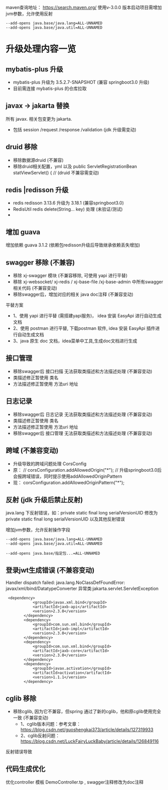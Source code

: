maven查询地址： https://search.maven.org/
使用v-3.0.0 版本启动项目需增加jvm参数，允许使用反射
```
--add-opens java.base/java.lang=ALL-UNNAMED
--add-opens java.base/java.util=ALL-UNNAMED
```

# 升级处理内容一览

## mybatis-plus 升级

- mybatis-plus 升级为 3.5.2.7-SNAPSHOT (兼容 springboot3.0 升级)
- 目前需连接 mybatis-plus 的仓库拉取

## javax -> jakarta 替换

所有 javax. 相关包变更为 jakarta.

- 包括 session /request /response /validation (jdk 升级需变动)

## druid 移除

- 移除数据源druid (不兼容)
- 移除druid相关配置，yml 以及 public ServletRegistrationBean statViewServlet() { //   (druid 不兼容需变动)

## redis |redisson 升级

- redis redisson 3.13.6 升级为 3.18.1 (兼容springboot3.0)
- RedisUtil redis delete(String... key) 处理 (未验证/测试)
-

## 增加 guava

增加依赖 guava 3.1.2  (依赖包redisson升级后导致继承依赖丢失增加)

## swagger 移除 (不兼容)

- 移除 xj-swagger 模块  (不兼容移除, 可使用 yapi 进行平替)
- 移除 xj-websocket/ xj-redis / xj-base-file /xj-base-admin 中所有swagger 相关代码  (不兼容变动)
- 移除swagger后，增加对应的相关 java doc注释 (不兼容变动)

平替方案
- 1、使用 yapi 进行平替 (需搭建yapi服务)， idea 安装 EasyApi 进行自动生成文档
- 2、使用 postman 进行平替, 下载postman 软件, idea 安装 EasyApi 插件进行自动生成文档
- 3、java 原生 doc 文档，idea菜单中工具,生成doc文档进行生成

## 接口管理

- 移除swagger后 接口扫描 无法获取类描述和方法描述处理 (不兼容变动)
- 类描述修正暂使用 类名
- 方法描述修正暂使用 方法uri 地址

## 日志记录

- 移除swagger后 日志记录 无法获取类描述和方法描述处理 (不兼容变动)
- 类描述修正暂使用 类名
- 方法描述修正暂使用 方法uri 地址
- 移除swagger后 接口管理 无法获取类描述和方法描述处理 (不兼容变动)

## 跨域  (不兼容变动)

- 升级导致的跨域问题处理 CorsConfig
- 原： // corsConfiguration.addAllowedOrigin("*"); // 升级springboot3.0后会报跨域错误，同时提示使用addAllowedOriginPattern
- 现： corsConfiguration.addAllowedOriginPattern("*");

## 反射 (jdk 升级后禁止反射)

java.lang 下反射错误，如：private static final long serialVersionUID 修改为 private static final long serialVersionUID
以及其他反射错误

增加jvm参数，允许反射操作字段
```base
--add-opens java.base/java.lang=ALL-UNNAMED
--add-opens java.base/java.util=ALL-UNNAMED

--add-opens java.base/指定包...=ALL-UNNAMED
```

## 登录jwt生成错误  (不兼容变动)

Handler dispatch failed: java.lang.NoClassDefFoundError: javax/xml/bind/DatatypeConverter
异常类:jakarta.servlet.ServletException

```base
 <dependency>
            <groupId>javax.xml.bind</groupId>
            <artifactId>jaxb-api</artifactId>
            <version>2.3.0</version>
        </dependency>
        <dependency>
            <groupId>com.sun.xml.bind</groupId>
            <artifactId>jaxb-impl</artifactId>
            <version>2.3.0</version>
        </dependency>
        <dependency>
            <groupId>com.sun.xml.bind</groupId>
            <artifactId>jaxb-core</artifactId>
            <version>2.3.0</version>
        </dependency>
        <dependency>
            <groupId>javax.activation</groupId>
            <artifactId>activation</artifactId>
            <version>1.1.1</version>
        </dependency>
```

## cglib 移除

- 移除cglib, 因为它不兼容，但spring 通过了新的cglib，他和原cglib使用完全一致  (不兼容变动)
    - 1、cglib版本问题：参考文章：https://blog.csdn.net/guoshengkai373/article/details/127319933
    - 2、cglib反射问题： https://blog.csdn.net/LuckFairyLuckBaby/article/details/126849116

反射错误导致

## 代码生成优化

优化controller 模板 DemoController.tp , swagger注释修改为doc注释 



